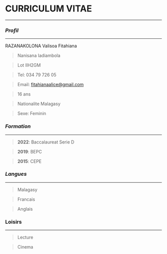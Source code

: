 # **CURRICULUM VITAE**
-------
### *Profil*
----
RAZANAKOLONA Valisoa Fitahiana

>Nanisana Iadiambola

>Lot IIH2GM 

>Tel: 034 79 726 05

>Email: fitahianaalice@gmail.com

>16 ans

>Nationalite Malagasy

>Sexe: Feminin

### *Formation*
----
>**2022**: Baccalaureat Serie D

>**2019**: BEPC

>**2015**: CEPE

### *Langues*
---
>Malagasy 

>Francais

>Anglais

### Loisirs
---
>Lecture

>Cinema